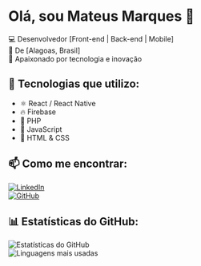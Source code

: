 # Olá, sou Mateus Marques 👋  

💻 Desenvolvedor [Front-end | Back-end | Mobile]  
📍 De [Alagoas, Brasil]  
🚀 Apaixonado por tecnologia e inovação  

## 🔧 Tecnologias que utilizo:
- ⚛️ React / React Native  
- 🔥 Firebase  
- 🐘 PHP
- 📜 JavaScript  
- 🎨 HTML & CSS  

## 📫 Como me encontrar:
[![LinkedIn](https://img.shields.io/badge/LinkedIn-000?style=for-the-badge&logo=linkedin&logoColor=blue)](https://www.linkedin.com/in/mateus-marques-a50a19113/)  
[![GitHub](https://img.shields.io/badge/GitHub-000?style=for-the-badge&logo=github)](https://github.com/Mateusds/)

## 📊 Estatísticas do GitHub:
![Estatísticas do GitHub](https://github-readme-stats.vercel.app/api?username=Mateusds&show_icons=true&theme=radical)  
![Linguagens mais usadas](https://github-readme-stats.vercel.app/api/top-langs/?username=Mateusds&layout=compact&theme=dark)
